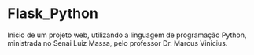 # Flask_Python
Inicio de um projeto web, utilizando a linguagem de programação Python, ministrada no Senai Luiz Massa, pelo professor Dr. Marcus Vinicius. 
